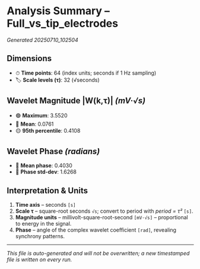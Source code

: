 # Analysis Summary – Full_vs_tip_electrodes

*Generated 20250710_102504*

## Dimensions
- ⏱ **Time points**: 64 (index units; seconds if 1 Hz sampling)
- 🏷 **Scale levels (τ)**: 32 (√seconds)

## Wavelet Magnitude |W(k,τ)|  *(mV·√s)*
- 🟢 **Maximum**: 3.5520
- 🔵 **Mean**: 0.0761
- 🟡 **95th percentile**: 0.4108

## Wavelet Phase *(radians)*
- 📏 **Mean phase**: 0.4030
- 📐 **Phase std-dev**: 1.6268

## Interpretation & Units
1. **Time axis** – seconds `[s]`  
2. **Scale τ** – square-root seconds `√s`; convert to period with *period = τ²* `[s]`.  
3. **Magnitude units** – millivolt-square-root-second `[mV·√s]` – proportional to energy in the signal.  
4. **Phase** – angle of the complex wavelet coefficient `[rad]`, revealing synchrony patterns.

---
*This file is auto-generated and will not be overwritten; a new timestamped file is written on every run.*
